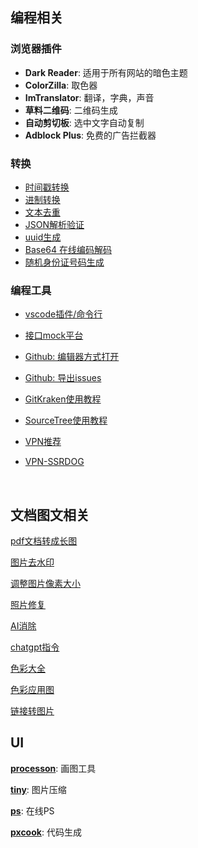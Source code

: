 

## 编程相关

### 浏览器插件
* **Dark Reader**: 适用于所有网站的暗色主题
* **ColorZilla**: 取色器
* **ImTranslator**: 翻译，字典，声音
* **草料二维码**: 二维码生成
* **自动剪切板**: 选中文字自动复制
* **Adblock Plus**: 免费的广告拦截器


### 转换
* [时间戳转换](https://tool.lu/timestamp/)
* [进制转换](https://tool.oschina.net/hexconvert)
* [文本去重](https://www.dute.org/text-remove-duplicates)
* [JSON解析验证](https://www.json.cn/)
* [uuid生成](https://1024tools.com/uuid?)
* [Base64 在线编码解码](https://base64.us/)
* [随机身份证号码生成](https://www.lddgo.net/common/idgenerator)


### 编程工具
* [vscode插件/命令行](https://github.com/yang1212/collection-about/issues/2)

* [接口mock平台](http://rap2.taobao.org/account/login?original=%2Frepository%2Feditor%3Fid%3D21591%26mod%3D40903%26itf%3D190879)

* [Github: 编辑器方式打开](https://github1s.com/yang1212/Bill)

* [Github: 导出issues](https://gissue.github.io/)

* [GitKraken使用教程](https://www.jianshu.com/p/b7e7897aae14)

* [SourceTree使用教程](https://www.jianshu.com/p/a1d5645e11ad)

* [VPN推荐](https://aijichang.com/jichang-daquan/)

* [VPN-SSRDOG](https://dog.hosbbq.com/#/account/dashboard)


<br/>

## 文档图文相关
[pdf文档转成长图](https://pdf.wdku.net/pdftoimage)

[图片去水印](https://dewatermark.ai/zh-CN/upload)

[调整图片像素大小](https://www.iloveimg.com/zh-cn)

[照片修复](https://picwish.cn/photo-enhancer)

[AI消除](https://www.kaipai.com/video-tool/remove-watermark/editor)

[chatgpt指令](https://www.explainthis.io/zh-hans/chatgpt)

[色彩大全](https://www.zhongguose.com/#mangguozong)

[色彩应用图](https://www.color-name.com/hex/59596e)

[链接转图片](https://qr.windliang.wang/)


## UI
**[processon](https://www.processon.com/login)**: 画图工具

**[tiny](https://tinyjpg.com/)**: 图片压缩

**[ps](https://www.photopea.com/)**: 在线PS

**[pxcook](https://fancynode.com.cn/pxcook)**: 代码生成
